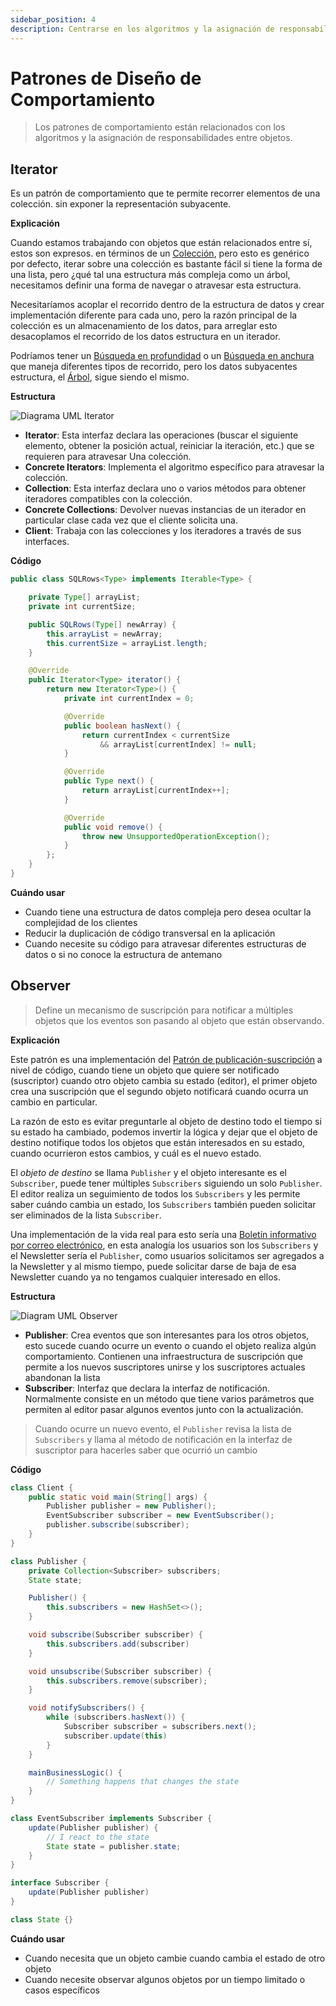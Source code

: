 ```yaml
---
sidebar_position: 4
description: Centrarse en los algoritmos y la asignación de responsabilidades entre objetos
---
```


# Patrones de Diseño de Comportamiento

> Los patrones de comportamiento están relacionados con los algoritmos y la asignación de
> responsabilidades entre objetos.

## Iterator

Es un patrón de comportamiento que te permite recorrer elementos de una colección.
sin exponer la representación subyacente.

**Explicación**

Cuando estamos trabajando con objetos que están relacionados entre sí, estos son expresos.
en términos de un
[Colección](https://en.wikipedia.org/wiki/Collection_(abstract_data_type)),
pero esto es genérico por defecto, iterar sobre una colección es bastante fácil si
tiene la forma de una lista, pero ¿qué tal una estructura más compleja como un árbol,
necesitamos definir una forma de navegar o atravesar esta estructura.

Necesitaríamos acoplar el recorrido dentro de la estructura de datos y crear
implementación diferente para cada uno, pero la razón principal de la colección es
un almacenamiento de los datos, para arreglar esto desacoplamos el recorrido de los datos
estructura en un iterador.

Podríamos tener un [Búsqueda en profundidad](https://www.geeksforgeeks.org/depth-first-search-or-dfs-for-a-graph/) o un [Búsqueda en anchura](https://www.geeksforgeeks.org/breadth-first-search-or-bfs-for-a-graph/) que maneja
diferentes tipos de recorrido, pero los datos subyacentes
estructura, el [Árbol](https://www.javatpoint.com/tree), sigue siendo el mismo.

**Estructura**

![Diagrama UML Iterator](./images/iterator.png)

- **Iterator**: Esta interfaz declara las operaciones (buscar el siguiente elemento,
   obtener la posición actual, reiniciar la iteración, etc.) que se requieren para atravesar
   Una colección.
- **Concrete Iterators**: Implementa el algoritmo específico para atravesar
   la colección.
- **Collection**: Esta interfaz declara uno o varios métodos para obtener
   iteradores compatibles con la colección.
- **Concrete Collections**: Devolver nuevas instancias de un iterador en particular
   clase cada vez que el cliente solicita una.
- **Client**: Trabaja con las colecciones y los iteradores a través de sus interfaces.

**Código**

```java
public class SQLRows<Type> implements Iterable<Type> {

	private Type[] arrayList;
	private int currentSize;

	public SQLRows(Type[] newArray) {
		this.arrayList = newArray;
		this.currentSize = arrayList.length;
	}

	@Override
	public Iterator<Type> iterator() {
		return new Iterator<Type>() {
			private int currentIndex = 0;

			@Override
			public boolean hasNext() {
				return currentIndex < currentSize
					&& arrayList[currentIndex] != null;
			}

			@Override
			public Type next() {
				return arrayList[currentIndex++];
			}

			@Override
			public void remove() {
				throw new UnsupportedOperationException();
			}
		};
	}
}
```

**Cuándo usar**

- Cuando tiene una estructura de datos compleja pero desea ocultar la complejidad
   de los clientes
- Reducir la duplicación de código transversal en la aplicación
- Cuando necesite su código para atravesar diferentes estructuras de datos o si
   no conoce la estructura de antemano

## Observer

> Define un mecanismo de suscripción para notificar a múltiples objetos que los eventos son
> pasando al objeto que están observando.

**Explicación**

Este patrón es una implementación del
[Patrón de publicación-suscripción](https://ably.com/topic/pub-sub) a nivel de código,
cuando tiene un objeto que quiere ser notificado (suscriptor) cuando otro
objeto cambia su estado (editor), el primer objeto crea una suscripción
que el segundo objeto notificará cuando ocurra un cambio en particular.

La razón de esto es evitar preguntarle al objeto de destino todo el tiempo si su
estado ha cambiado, podemos invertir la lógica y dejar que el objeto de destino notifique
todos los objetos que están interesados en su estado, cuando ocurrieron estos cambios,
y cuál es el nuevo estado.

El _objeto de destino_ se llama `Publisher` y el objeto interesante es
el `Subscriber`, puede tener múltiples `Subscribers` siguiendo un solo
`Publisher`. El editor realiza un seguimiento de todos los `Subscribers` y les permite
saber cuándo cambia un estado, los `Subscribers` también pueden solicitar ser eliminados de
la lista `Subscriber`.

Una implementación de la vida real para esto sería una
[Boletín informativo por correo electrónico](https://www.campaignmonitor.com/resources/knowledge-base/what-is-an-email-newsletter/), en esta analogía
los usuarios son los `Subscribers` y el Newsletter sería el `Publisher`,
como usuarios solicitamos ser agregados a la Newsletter y al mismo tiempo,
puede solicitar darse de baja de esa Newsletter cuando ya no tengamos
cualquier interesado en ellos.

**Estructura**

![Diagram UML Observer](./images/observer.png)

- **Publisher**: Crea eventos que son interesantes para los otros objetos,
   esto sucede cuando ocurre un evento o cuando el objeto realiza algún comportamiento.
   Contienen una infraestructura de suscripción que permite a los nuevos suscriptores unirse y
   los suscriptores actuales abandonan la lista
- **Subscriber**: Interfaz que declara la interfaz de notificación. Normalmente
   consiste en un método que tiene varios parámetros que permiten al editor pasar
   algunos eventos junto con la actualización.

> Cuando ocurre un nuevo evento, el `Publisher` revisa la lista de
> `Subscribers` y llama al método de notificación en la interfaz de suscriptor
> para hacerles saber que ocurrió un cambio

**Código**

```java
class Client {
	public static void main(String[] args) {
		Publisher publisher = new Publisher();
		EventSubscriber subscriber = new EventSubscriber();
		publisher.subscribe(subscriber);
	}
}

class Publisher {
	private Collection<Subscriber> subscribers;
	State state;

	Publisher() {
		this.subscribers = new HashSet<>();
	}

	void subscribe(Subscriber subscriber) {
		this.subscribers.add(subscriber)
	}

	void unsubscribe(Subscriber subscriber) {
		this.subscribers.remove(subscriber);
	}

	void notifySubscribers() {
		while (subscribers.hasNext()) {
			Subscriber subscriber = subscribers.next();
			subscriber.update(this)
		}
	}

	mainBusinessLogic() {
		// Something happens that changes the state
	}
}

class EventSubscriber implements Subscriber {
	update(Publisher publisher) {
		// I react to the state
		State state = publisher.state;
	}
}

interface Subscriber {
	update(Publisher publisher)
}

class State {}
```

**Cuándo usar**

- Cuando necesita que un objeto cambie cuando cambia el estado de otro objeto
- Cuando necesite observar algunos objetos por un tiempo limitado o casos específicos
